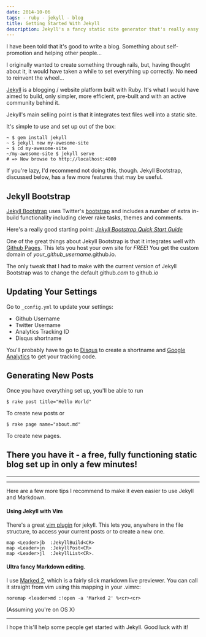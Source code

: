 ```yaml
---
date: 2014-10-06
tags: - ruby - jekyll - blog
title: Getting Started With Jekyll
description: Jekyll's a fancy static site generator that's really easy to use.
---
```


I have been told that it's good to write a blog. Something about self-promotion and helping other people...

I originally wanted to create something through rails, but, having thought about it, it would have taken a while to set everything up correctly. No need to reinvent the wheel...

[Jekyll](http://jekyllrb.com/) is a blogging / website platform built with Ruby. It's what I would have aimed to build, only simpler, more efficient, pre-built and with an active community behind it.

Jekyll's main selling point is that it integrates text files well into a static site.

It's simple to use and set up out of the box:

    ~ $ gem install jekyll
    ~ $ jekyll new my-awesome-site
    ~ $ cd my-awesome-site
    ~/my-awesome-site $ jekyll serve
    # => Now browse to http://localhost:4000

If you're lazy, I'd recommend not doing this, though. Jekyll Bootstrap, discussed below, has a few more features that may be useful.

## Jekyll Bootstrap

[Jekyll Bootstrap](http://jekyllbootstrap.com/) uses Twitter's [bootstrap](http://getbootstrap.com/) and includes a number of extra in-build functionality including clever rake tasks, themes and comments.

Here's a really good starting point: [_Jekyll Bootstrap Quick Start Guide_](http://jekyllbootstrap.com/usage/jekyll-quick-start.html)

One of the great things about Jekyll Bootstrap is that it integrates well with [Github Pages](https://pages.github.com/). This lets you host your own site for _FREE_! You get the custom domain of _your_github_username_.github.io.

The only tweak that I had to make with the current version of Jekyll Bootstrap was to change the default github._com_ to github._io_

## Updating Your Settings

Go to `_config.yml` to update your settings:

- Github Username
- Twitter Username
- Analytics Tracking ID
- Disqus shortname

You'll probably have to go to [Disqus](https://disqus.com/admin/create/) to create a shortname and [Google Analytics](http://www.google.com/analytics/) to get your tracking code.

## Generating New Posts

Once you have everything set up, you'll be able to run

    $ rake post title="Hello World"

To create new posts or

    $ rake page name="about.md"

To create new pages.

## There you have it - a free, fully functioning static blog set up in only a few minutes!

---

---

Here are a few more tips I recommend to make it even easier to use Jekyll and Markdown.

#### Using Jekyll with Vim

There's a great [vim plugin](https://github.com/csexton/jekyll.vim) for jekyll. This lets you, anywhere in the file structure, to access your current posts or to create a new one.

    map <Leader>jb  :JekyllBuild<CR>
    map <Leader>jn  :JekyllPost<CR>
    map <Leader>jl  :JekyllList<CR>.

#### Ultra fancy Markdown editing.

I use [Marked 2](http://marked2app.com/), which is a fairly slick markdown live previewer.
You can call it straight from vim using this mapping in your .vimrc:

    noremap <leader>md :!open -a 'Marked 2' %<cr><cr>

(Assuming you're on OS X)

---

I hope this'll help some people get started with Jekyll. Good luck with it!
